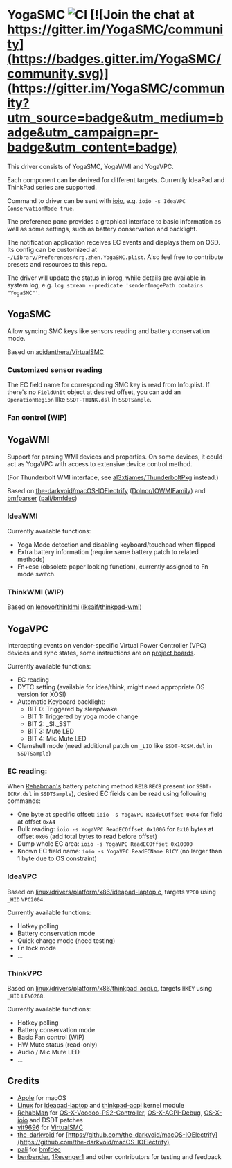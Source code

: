 # YogaSMC ![CI](https://github.com/zhen-zen/YogaSMC/workflows/CI/badge.svg) [![Join the chat at https://gitter.im/YogaSMC/community](https://badges.gitter.im/YogaSMC/community.svg)](https://gitter.im/YogaSMC/community?utm_source=badge&utm_medium=badge&utm_campaign=pr-badge&utm_content=badge)

This driver consists of YogaSMC, YogaWMI and YogaVPC.

Each component can be derived for different targets. Currently IdeaPad and ThinkPad series are supported.

Command to driver can be sent with [ioio](https://github.com/RehabMan/OS-X-ioio), e.g. `ioio -s IdeaVPC ConservationMode true`.

The preference pane provides a graphical interface to basic information as well as some settings, such as battery conservation and backlight.

The notification application receives EC events and displays them on OSD. Its config can be customized at `~/Library/Preferences/org.zhen.YogaSMC.plist`. Also feel free to contribute presets and resources to this repo.  

The driver will update the status in ioreg, while details are available in system log, e.g. `log stream --predicate 'senderImagePath contains "YogaSMC"'`. 

## YogaSMC
Allow syncing SMC keys like sensors reading and battery conservation mode.

Based on [acidanthera/VirtualSMC](https://github.com/acidanthera/VirtualSMC/)

### Customized sensor reading
The EC field name for corresponding SMC key is read from Info.plist. If there's no `FieldUnit` object at desired offset, you can add an `OperationRegion` like `SSDT-THINK.dsl` in `SSDTSample`.

### Fan control (WIP)

## YogaWMI
Support for parsing WMI devices and properties. On some devices, it could act as YogaVPC with access to extensive device control method.

(For Thunderbolt WMI interface, see [al3xtjames/ThunderboltPkg](https://github.com/al3xtjames/ThunderboltPkg) instead.)

Based on [the-darkvoid/macOS-IOElectrify](https://github.com/the-darkvoid/macOS-IOElectrify/) ([Dolnor/IOWMIFamily](https://github.com/Dolnor/IOWMIFamily/)) and [bmfparser](https://github.com/zhen-zen/bmfparser) ([pali/bmfdec](https://github.com/pali/bmfdec))

### IdeaWMI
Currently available functions:
- Yoga Mode detection and disabling keyboard/touchpad when flipped
- Extra battery information (require same battery patch to related methods)
- Fn+esc (obsolete paper looking function), currently assigned to Fn mode switch.

### ThinkWMI (WIP)
Based on [lenovo/thinklmi](https://github.com/lenovo/thinklmi) ([iksaif/thinkpad-wmi](https://github.com/iksaif/thinkpad-wmi))

## YogaVPC
Intercepting events on vendor-specific Virtual Power Controller (VPC) devices and sync states, some instructions are on [project boards](https://github.com/zhen-zen/YogaSMC/projects/).

Currently available functions:
- EC reading
- DYTC setting (available for idea/think, might need appropriate OS version for XOSI)
- Automatic Keyboard backlight: 
  -  BIT 0: Triggered by sleep/wake
  -  BIT 1: Triggered by yoga mode change
  -  BIT 2: _SI._SST
  -  BIT 3: Mute LED
  -  BIT 4: Mic Mute LED
- Clamshell mode (need additional patch on `_LID` like  `SSDT-RCSM.dsl` in `SSDTSample`)

### EC reading:
When [Rehabman's](https://www.tonymacx86.com/threads/guide-how-to-patch-dsdt-for-working-battery-status.116102/) battery patching method `RE1B` `RECB` present (or  `SSDT-ECRW.dsl` in `SSDTSample`), desired EC fields can be read using following commands:

- One byte at specific offset: `ioio -s YogaVPC ReadECOffset 0xA4` for field at offset `0xA4`
- Bulk reading: `ioio -s YogaVPC ReadECOffset 0x1006` for `0x10` bytes at offset `0x06` (add total bytes to read before offset)
- Dump whole EC area: `ioio -s YogaVPC ReadECOffset 0x10000`
- Known EC field name: `ioio -s YogaVPC ReadECName B1CY` (no larger than 1 byte due to OS constraint)

### IdeaVPC
Based on [linux/drivers/platform/x86/ideapad-laptop.c](https://github.com/torvalds/linux/blob/master/drivers/platform/x86/ideapad-laptop.c), targets `VPC0` using `_HID` `VPC2004`.

Currently available functions:
- Hotkey polling
- Battery conservation mode
- Quick charge mode (need testing)
- Fn lock mode
- …

### ThinkVPC
Based on [linux/drivers/platform/x86/thinkpad_acpi.c](https://github.com/torvalds/linux/blob/master/drivers/platform/x86/thinkpad_acpi.c), targets `HKEY` using `_HID` `LEN0268`.

Currently available functions:
- Hotkey polling
- Battery conservation mode
- Basic Fan control (WIP)
- HW Mute status (read-only)
- Audio / Mic Mute LED
- …

## Credits
- [Apple](https://www.apple.com) for macOS
- [Linux](https://www.linux.org) for [ideapad-laptop](https://github.com/torvalds/linux/blob/master/drivers/platform/x86/ideapad-laptop.c) and [thinkpad-acpi](https://github.com/torvalds/linux/blob/master/drivers/platform/x86/thinkpad_acpi.c) kernel module  
- [RehabMan](https://github.com/RehabMan) for [OS-X-Voodoo-PS2-Controller](https://github.com/RehabMan/OS-X-Voodoo-PS2-Controller), [OS-X-ACPI-Debug](https://github.com/RehabMan/OS-X-ACPI-Debug), [OS-X-ioio](https://github.com/RehabMan/OS-X-ioio) and DSDT patches
- [vit9696](https://github.com/vit9696) for [VirtualSMC](https://github.com/acidanthera/VirtualSMC)
- [the-darkvoid](https://github.com/the-darkvoid) for [https://github.com/the-darkvoid/macOS-IOElectrify](https://github.com/the-darkvoid/macOS-IOElectrify)
- [pali](https://github.com/pali) for [bmfdec](https://github.com/pali/bmfdec)
- [benbender](https://github.com/benbender), [1Revenger1](https://github.com/1Revenger1) and other contributors for testing and feedback 
